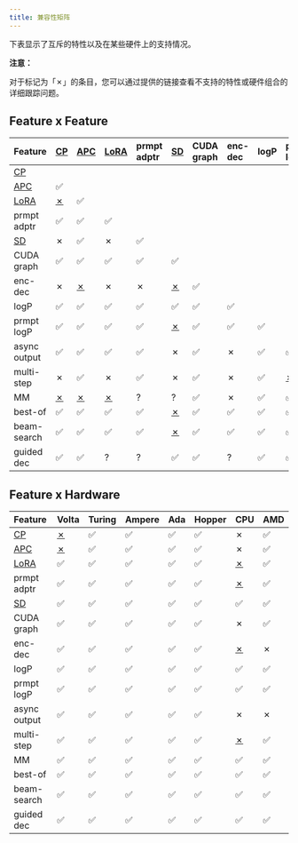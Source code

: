 ```yaml
---
title: 兼容性矩阵
---
```



下表显示了互斥的特性以及在某些硬件上的支持情况。


**注意：**

对于标记为「✗」的条目，您可以通过提供的链接查看不支持的特性或硬件组合的详细跟踪问题。


## Feature x Feature

|Feature|[CP](https://docs.vllm.ai/en/latest/models/performance.html#chunked-prefill)|[APC](https://docs.vllm.ai/en/latest/automatic_prefix_caching/apc.html#apc)|[LoRA](https://docs.vllm.ai/en/latest/models/lora.html#lora)|prmpt adptr|[SD](https://docs.vllm.ai/en/latest/models/spec_decode.html#spec-decode)|CUDA graph|enc-dec|logP|prmpt logP|async output|multi-step|MM|best-of|beam-search|guided dec|
|:----|:----|:----|:----|:----|:----|:----|:----|:----|:----|:----|:----|:----|:----|:----|:----|
|[CP](https://docs.vllm.ai/en/latest/models/performance.html#chunked-prefill)||||||||||||||||
|[APC](https://docs.vllm.ai/en/latest/automatic_prefix_caching/apc.html#apc)|✅|||||||||||||||
|[LoRA](https://docs.vllm.ai/en/latest/models/lora.html#lora)|[✗](https://github.com/vllm-project/vllm/pull/9057)|✅||||||||||||||
|prmpt adptr|✅|✅|✅|||||||||||||
|[SD](https://docs.vllm.ai/en/latest/models/spec_decode.html#spec-decode)|✗|✅|✗|✅||||||||||||
|CUDA graph|✅|✅|✅|✅|✅|||||||||||
|enc-dec|✗|[✗](https://github.com/vllm-project/vllm/issues/7366)|✗|✗|[✗](https://github.com/vllm-project/vllm/issues/7366)|✅||||||||||
|logP|✅|✅|✅|✅|✅|✅|✅|||||||||
|prmpt logP|✅|✅|✅|✅|[✗](https://github.com/vllm-project/vllm/pull/8199)|✅|✅|✅||||||||
|async output|✅|✅|✅|✅|✗|✅|✗|✅|✅|||||||
|multi-step|✗|✅|✗|✅|✗|✅|✗|✅|[✗](https://github.com/vllm-project/vllm/issues/8198)|✅||||||
|MM|[✗](https://github.com/vllm-project/vllm/pull/8346)|[✗](https://github.com/vllm-project/vllm/pull/8348)|[✗](https://github.com/vllm-project/vllm/pull/7199)|?|?|✅|✗|✅|✅|✅|?|||||
|best-of|✅|✅|✅|✅|[✗](https://github.com/vllm-project/vllm/issues/6137)|✅|✅|✅|✅|?|[✗](https://github.com/vllm-project/vllm/issues/7968)|✅||||
|beam-search|✅|✅|✅|✅|[✗](https://github.com/vllm-project/vllm/issues/6137)|✅|✅|✅|✅|?|[✗](https://github.com/vllm-project/vllm/issues/7968)|?|✅|||
|guided dec|✅|✅|?|?|✅|✅|?|✅|✅|✅|[✗](https://github.com/vllm-project/vllm/issues/8985)|?|✅|✅||


## Feature x Hardware

|Feature|Volta|Turing|Ampere|Ada|Hopper|CPU|AMD|
|:----|:----|:----|:----|:----|:----|:----|:----|
|[CP](https://docs.vllm.ai/en/latest/models/performance.html#chunked-prefill)|[✗](https://github.com/vllm-project/vllm/issues/2729)|✅|✅|✅|✅|✗|✅|
|[APC](https://docs.vllm.ai/en/latest/automatic_prefix_caching/apc.html#apc)|[✗](https://github.com/vllm-project/vllm/issues/3687)|✅|✅|✅|✅|✗|✅|
|[LoRA](https://docs.vllm.ai/en/latest/models/lora.html#lora)|✅|✅|✅|✅|✅|[✗](https://github.com/vllm-project/vllm/pull/4830)|✅|
|prmpt adptr|✅|✅|✅|✅|✅|[✗](https://github.com/vllm-project/vllm/issues/8475)|✅|
|[SD](https://docs.vllm.ai/en/latest/models/spec_decode.html#spec-decode)|✅|✅|✅|✅|✅|✅|✅|
|CUDA graph|✅|✅|✅|✅|✅|✗|✅|
|enc-dec|✅|✅|✅|✅|✅|[✗](https://github.com/vllm-project/vllm/blob/a84e598e2125960d3b4f716b78863f24ac562947/vllm/worker/cpu_model_runner.py#L125)|✗|
|logP|✅|✅|✅|✅|✅|✅|✅|
|prmpt logP|✅|✅|✅|✅|✅|✅|✅|
|async output|✅|✅|✅|✅|✅|✗|✗|
|multi-step|✅|✅|✅|✅|✅|[✗](https://github.com/vllm-project/vllm/issues/8477)|✅|
|MM|✅|✅|✅|✅|✅|✅|✅|
|best-of|✅|✅|✅|✅|✅|✅|✅|
|beam-search|✅|✅|✅|✅|✅|✅|✅|
|guided dec|✅|✅|✅|✅|✅|✅|✅|





